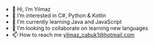 - 👋 Hi, I’m Yılmaz
- 👀 I’m interested in C#, Python & Kotlin
- 🌱 I’m currently learning Java and JavaScript
- 💞️ I’m looking to collaborate on learning new languages
- 📫 How to reach me yilmaz_cabuk1@hotmail.com

<!---
ylmzcbk/ylmzcbk is a ✨ special ✨ repository because its `README.md` (this file) appears on your GitHub profile.
You can click the Preview link to take a look at your changes.
--->
